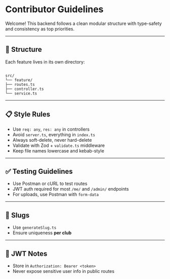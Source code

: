 # Contributor Guidelines

Welcome! This backend follows a clean modular structure with type-safety and consistency as top priorities.

---

## 🧭 Structure

Each feature lives in its own directory:


```

src/  
└── feature/  
├── routes.ts  
├── controller.ts  
└── service.ts

```

---

## 📋 Style Rules

- Use `req: any`, `res: any` in controllers
- Avoid `server.ts`, everything in `index.ts`
- Always soft-delete, never hard-delete
- Validate with Zod + `validate.ts` middleware
- Keep file names lowercase and kebab-style

---

## ✅ Testing Guidelines

- Use Postman or cURL to test routes
- JWT auth required for most `/me/` and `/admin/` endpoints
- For uploads, use Postman with `form-data`

---

## 🔄 Slugs

- Use `generateSlug.ts`
- Ensure uniqueness **per club**

---

## 🔐 JWT Notes

- Store in `Authorization: Bearer <token>`
- Never expose sensitive user info in public routes